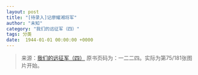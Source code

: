 ```yaml
---
layout: post
title: "[待录入]记廖耀湘将军"
author: "未知"
category: "我们的远征军（四）"
tags: 分类
date:  1944-01-01 00:00:00 +0000
---
```

> 来源：[我们的远征军（四）](https://www.modernhistory.org.cn/#/DocumentDetails_ts_da?fileCode=0003_ts_00000373&title=%E6%88%91%E4%BB%AC%E7%9A%84%E8%BF%9C%E5%BE%81%E5%86%9B%EF%BC%88%E5%9B%9B%EF%BC%89&flag=false) 原书页码为：一二二四。实际为第75/181张图片开始。